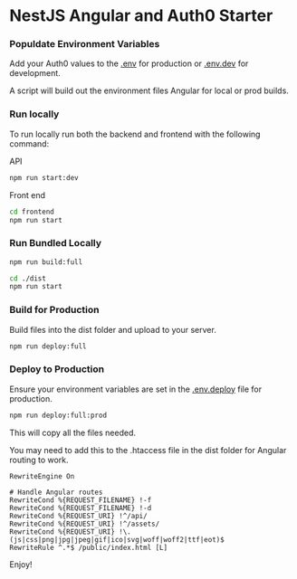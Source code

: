 # NestJS Angular and Auth0 Starter

### Populdate Environment Variables
Add your Auth0 values to the [.env](.env) for production or [.env.dev](.env.dev) for development.

A script will build out the environment files Angular for local or prod builds.

### Run locally
To run locally run both the backend and frontend with the following command:

API
```bash
npm run start:dev
```

Front end 
```bash
cd frontend
npm run start
```
### Run Bundled Locally

```bash
npm run build:full
```


```bash
cd ./dist
npm run start
```

### Build for Production

Build files into the dist folder and upload to your server.
```bash
npm run deploy:full
```

### Deploy to Production

Ensure your environment variables are set in the [.env.deploy](.env.deploy) file for production.

```bash
npm run deploy:full:prod
```

This will copy all the files needed.

You may need to add this to the .htaccess file in the dist folder for Angular routing to work.

```
RewriteEngine On

# Handle Angular routes
RewriteCond %{REQUEST_FILENAME} !-f
RewriteCond %{REQUEST_FILENAME} !-d
RewriteCond %{REQUEST_URI} !^/api/
RewriteCond %{REQUEST_URI} !^/assets/
RewriteCond %{REQUEST_URI} !\.(js|css|png|jpg|jpeg|gif|ico|svg|woff|woff2|ttf|eot)$
RewriteRule ^.*$ /public/index.html [L]
```


Enjoy!
